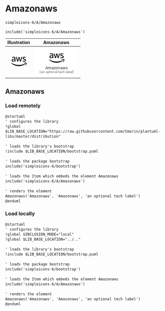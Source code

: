 # Amazonaws


```text
simpleicons-6/A/Amazonaws
```

```text
include('simpleicons-6/A/Amazonaws')
```



| Illustration | Amazonaws |
| :---: | :---: |
| ![illustration for Illustration](../../simpleicons-6/A/Amazonaws.png) | ![illustration for Amazonaws](../../simpleicons-6/A/Amazonaws.Local.png) |




## Amazonaws

### Load remotely
```plantuml
@startuml
' configures the library
!global $LIB_BASE_LOCATION="https://raw.githubusercontent.com/tmorin/plantuml-libs/master/distribution"

' loads the library's bootstrap
!include $LIB_BASE_LOCATION/bootstrap.puml

' loads the package bootstrap
include('simpleicons-6/bootstrap')

' loads the Item which embeds the element Amazonaws
include('simpleicons-6/A/Amazonaws')

' renders the element
Amazonaws('Amazonaws', 'Amazonaws', 'an optional tech label')
@enduml
```

### Load locally
```plantuml
@startuml
' configures the library
!global $INCLUSION_MODE="local"
!global $LIB_BASE_LOCATION="../.."

' loads the library's bootstrap
!include $LIB_BASE_LOCATION/bootstrap.puml

' loads the package bootstrap
include('simpleicons-6/bootstrap')

' loads the Item which embeds the element Amazonaws
include('simpleicons-6/A/Amazonaws')

' renders the element
Amazonaws('Amazonaws', 'Amazonaws', 'an optional tech label')
@enduml
```

